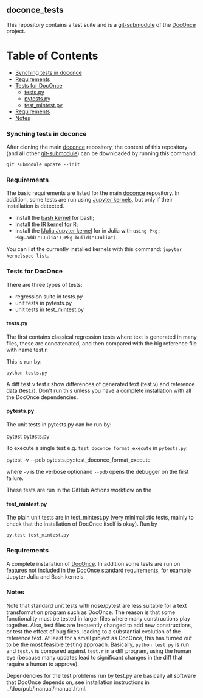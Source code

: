 ## doconce_tests
This repository contains a test suite and is a [git-submodule](https://git-scm.com/book/en/v2/Git-Tools-Submodules) of the [DocOnce](https://github.com/doconce/doconce) project. 


# Table of Contents
- [Synching tests in doconce](#synching-tests-in-doconce)
- [Requirements](#requirements)
- [Tests for DocOnce](#tests-for-doconce)
  * [tests.py](#testspy)
  * [pytests.py](#pytestspy)
  * [test_mintest.py](#test_mintestpy)
- [Requirements](#requirements)
- [Notes](#notes)


### Synching tests in doconce
After cloning the main [doconce](https://github.com/doconce/doconce) repository, the content of this repository (and all other [git-submodule](https://git-scm.com/book/en/v2/Git-Tools-Submodules)) can be downloaded by running this command:

```
git submodule update --init
```

### Requirements
The basic requirements are listed for the main [doconce](https://github.com/doconce/doconce) repository. 
In addition, some tests are run using [Jupyter kernels](https://github.com/jupyter/jupyter/wiki/Jupyter-kernels), but only if their installation is detected. 

- Install the [bash kernel](https://github.com/takluyver/bash_kernel) for bash;
- Install the [IR kernel](https://irkernel.github.io/installation/) for R;
- Install the [IJulia Jupyter kernel](https://github.com/JuliaLang/IJulia.jl) for in Julia with `using Pkg; Pkg.add("IJulia");Pkg.build("IJulia")`.

You can list the currently installed kernels with this command: `jupyter kernelspec list`. 


### Tests for DocOnce
There are three types of tests:

 * regression suite in tests.py 
 * unit tests in pytests.py
 * unit tests in test_mintest.py

#### tests.py
The first contains classical regression tests where text is
generated in many files, these are concatenated, and then
compared with the big reference file with name test.r.

This is run by:

```
python tests.py
```

A diff test.v test.r show differences of generated text
(test.v) and reference data (test.r). Don't run this unless you have
a complete installation with all the DocOnce dependencies.


#### pytests.py
The unit tests in pytests.py can be run by:

  pytest pytests.py

To execute a single test e.g. `test_doconce_format_execute` in `pytests.py`: 

 pytest -v --pdb pytests.py::test_doconce_format_execute

where `-v` is the verbose optionand `--pdb` opens the debugger on the first failure. 

These tests are run in the GitHub Actions workflow on the 


#### test_mintest.py
The plain unit tests are in test_mintest.py (very minimalistic tests,
mainly to check that the installation of DocOnce itself is okay). Run
by

```
py.test test_mintest.py
```


### Requirements 
A complete installation of [DocOnce](https://github.com/doconce/doconce). 
In addition some tests are run on features not included in the DocOnce standard requirements, for example Jupyter Julia and Bash kernels. 


### Notes
Note that standard unit tests with nose/pytest are less suitable for a
text transformation program such as DocOnce. The reason is that some
functionality must be tested in larger files where many constructions
play together. Also, test files are frequently changed to add new
constructions, or test the effect of bug fixes, leading to a substantial
evolution of the reference text. At least for a small project as
DocOnce, this has turned out to be the most feasible testing approach.
Basically, `python test.py` is run and `test.v` is compared against
`test.r` in a diff program, using the human eye (because many updates lead
to significant changes in the diff that require a human to approve).

Dependencies for the test problems run by test.py are
basically all software that DocOnce depends on, see
installation instructions in ../doc/pub/manual/manual.html.